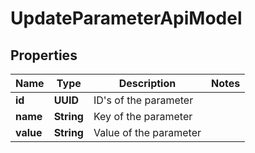 

# UpdateParameterApiModel


## Properties

| Name | Type | Description | Notes |
|------------ | ------------- | ------------- | -------------|
|**id** | **UUID** | ID&#39;s of the parameter |  |
|**name** | **String** | Key of the parameter |  |
|**value** | **String** | Value of the parameter |  |



